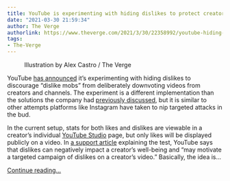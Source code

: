 ```yaml
---
title: YouTube is experimenting with hiding dislikes to protect creators’ well-being
date: "2021-03-30 21:59:34"
author: The Verge
authorlink: https://www.theverge.com/2021/3/30/22358992/youtube-hiding-dislikes-experiment-creator-review-bomb
tags:
- The-Verge
---
```

<figure>
      <img alt="" src="https://cdn.vox-cdn.com/thumbor/7s4RirOX9iMkRcEc-0mNwnWO-Hc=/0x0:2040x1360/1310x873/cdn.vox-cdn.com/uploads/chorus_image/image/69051226/acastro_180321_1777_youtube_0002.0.jpg" />
        <figcaption>Illustration by Alex Castro / The Verge</figcaption>
    </figure>

  <p id="CyXNup">YouTube <a href="https://twitter.com/YouTube/status/1376942486594150405?s=20">has announced</a> it’s experimenting with hiding dislikes to discourage “dislike mobs” from deliberately downvoting videos from creators and channels. The experiment is a different implementation than the solutions the company had <a href="https://www.theverge.com/2019/2/1/18207189/youtube-dislike-attack-mob-review-bomb-creator-insider">previously discussed</a>, but it is similar to other attempts platforms like Instagram have taken to nip targeted attacks in the bud.</p>
<p id="JuDtVC">In the current setup, stats for both likes and dislikes are viewable in a creator’s individual <a href="http://studio.youtube.com">YouTube Studio</a> page, but only likes will be displayed publicly on a video. In <a href="https://support.google.com/youtube/thread/104325801?hl=en">a support article</a> explaining the test, YouTube says that dislikes can negatively impact a creator’s well-being and “may motivate a targeted campaign of dislikes on a creator’s video.” Basically, the idea is...</p>
  <p>
    <a href="https://www.theverge.com/2021/3/30/22358992/youtube-hiding-dislikes-experiment-creator-review-bomb">Continue reading&hellip;</a>
  </p>